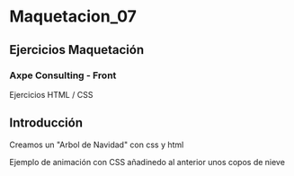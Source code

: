 # Maquetacion_07 
## Ejercicios Maquetación

### Axpe Consulting - Front
 Ejercicios HTML / CSS
 
## Introducción

Creamos un "Arbol de Navidad" con css y html

Ejemplo de animación con CSS añadinedo al anterior unos copos de nieve 